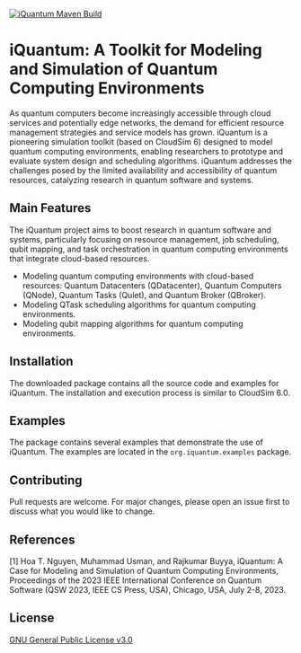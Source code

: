 [![iQuantum Maven Build](https://github.com/Cloudslab/iQuantum/actions/workflows/maven.yml/badge.svg)](https://github.com/Cloudslab/iQuantum/actions/workflows/maven.yml)

# iQuantum: A Toolkit for Modeling and Simulation of Quantum Computing Environments

As quantum computers become increasingly accessible through 
cloud services and potentially edge networks, the demand for efficient resource 
management strategies and service models has grown. 
iQuantum is a pioneering simulation toolkit (based on CloudSim 6) designed to model quantum computing
environments, enabling researchers to prototype and evaluate system design and
scheduling algorithms. iQuantum addresses the challenges posed by the limited 
availability and accessibility of quantum resources, catalyzing research in 
quantum software and systems.

## Main Features
The iQuantum project aims to boost research in quantum software and systems,
particularly focusing on resource management, job scheduling, qubit mapping, and
task orchestration in quantum computing environments that
integrate cloud-based resources.
- Modeling quantum computing environments with cloud-based resources: Quantum Datacenters (QDatacenter), 
Quantum Computers (QNode), Quantum Tasks (Qulet), and Quantum Broker (QBroker).
- Modeling QTask scheduling algorithms for quantum computing environments.
- Modeling qubit mapping algorithms for quantum computing environments.

## Installation
The downloaded package contains all the source code and examples for iQuantum.
The installation and execution process is similar to CloudSim 6.0. 

## Examples
The package contains several examples that demonstrate the use of iQuantum.
The examples are located in the `org.iquantum.examples` package.

## Contributing
Pull requests are welcome. 
For major changes, please open an issue first to discuss what you would like to change.

## References
[1] Hoa T. Nguyen, Muhammad Usman, and Rajkumar Buyya, iQuantum: A Case for Modeling and Simulation of Quantum Computing Environments, Proceedings of the 2023 IEEE International Conference on Quantum Software (QSW 2023, IEEE CS Press, USA), Chicago, USA, July 2-8, 2023.
## License
[GNU General Public License v3.0](https://www.gnu.org/licenses/gpl-3.0.en.html)
